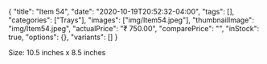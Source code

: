 {
    "title": "Item 54",
    "date": "2020-10-19T20:52:32-04:00",
    "tags": [],
    "categories": ["Trays"],
    "images": ["img/Item54.jpeg"],
    "thumbnailImage": "img/Item54.jpeg",
    "actualPrice": "₹ 750.00",
    "comparePrice": "",
    "inStock": true,
    "options": {},
    "variants": []
}


 Size: 10.5 inches x 8.5 inches